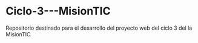 # Ciclo-3---MisionTIC
Repositorio destinado para el desarrollo del proyecto web  del ciclo 3 del la MisionTIC
